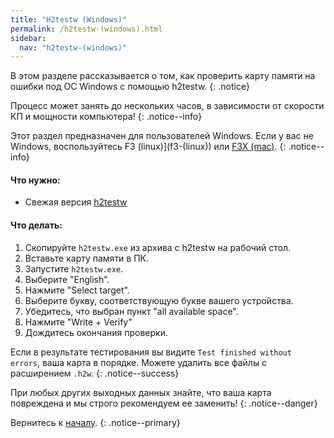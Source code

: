```yaml
---
title: "H2testw (Windows)"
permalink: /h2testw-(windows).html
sidebar:
  nav: "h2testw-(windows)"
---
```


В этом разделе рассказывается о том, как проверить карту памяти на ошибки под ОС Windows с помощью h2testw.
{: .notice}

Процесс может занять до нескольких часов, в зависимости от скорости КП и мощности компьютера!
{: .notice--info}

Этот раздел предназначен для пользователей Windows. Если у вас не Windows, воспользуйтесь F3 (linux)](f3-(linux)) или [F3X (mac)](f3x-(mac)).
{: .notice--info}

#### <a name="what_need" />Что нужно: 

* Свежая версия [h2testw](http://www.heise.de/ct/Redaktion/bo/downloads/h2testw_1.4.zip)

#### <a name="instructions" />Что делать:

1. Скопируйте `h2testw.exe` из архива с h2testw на рабочий стол.
4. Вставьте карту памяти в ПК.
3. Запустите `h2testw.exe`.
4. Выберите "English".
5. Нажмите "Select target".
6. Выберите букву, соответствующую букве вашего устройства. 
7. Убедитесь, что выбран пункт "all available space".
8. Нажмите "Write + Verify"
9. Дождитесь окончания проверки.

Если в результате тестирования вы видите `Test finished without errors`, ваша карта в порядке. Можете удалить все файлы с расширением `.h2w`.
{: .notice--success}

При любых других выходных данных знайте, что ваша карта повреждена и мы строго рекомендуем ее заменить!
{: .notice--danger}

Вернитесь к [началу](get-started).
{: .notice--primary}

